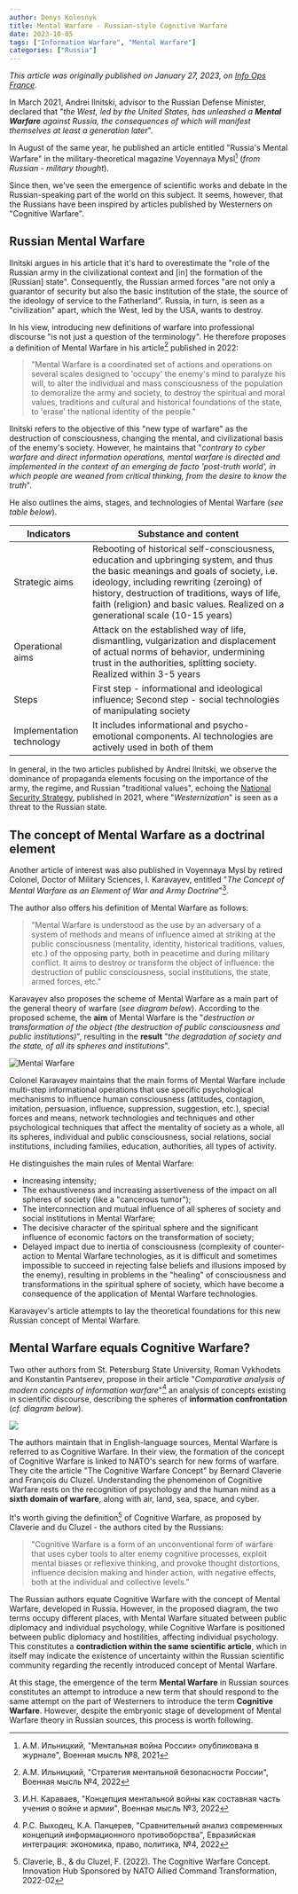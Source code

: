 ```yaml
---
author: Denys Kolesnyk
title: Mental Warfare - Russian-style Cognitive Warfare
date: 2023-10-05
tags: ["Information Warfare", "Mental Warfare"]
categories: ["Russia"]
---
```


*This article was originally published on January 27, 2023, on [Info Ops France](https://infoops.fr/posts/la-guerre-mentale-la-guerre-cognitive-a-la-russe/).*

In March 2021, Andrei Ilnitski, advisor to the Russian Defense Minister, declared that "*the West, led by the United States, has unleashed a **Mental Warfare** against Russia, the consequences of which will manifest themselves at least a generation later*".

In August of the same year, he published an article entitled "Russia's Mental Warfare" in the military-theoretical magazine Voyennaya Mysl[^1] (*from Russian - military thought*).

Since then, we've seen the emergence of scientific works and debate in the Russian-speaking part of the world on this subject. It seems, however, that the Russians have been inspired by articles published by Westerners on "Cognitive Warfare".

## Russian Mental Warfare

Ilnitski argues in his article that it's hard to overestimate the "role of the Russian army in the civilizational context and [in] the formation of the [Russian] state". Consequently, the Russian armed forces "are not only a guarantor of security but also the basic institution of the state, the source of the ideology of service to the Fatherland". Russia, in turn, is seen as a "civilization" apart, which the West, led by the USA, wants to destroy.

In his view, introducing new definitions of warfare into professional discourse "is not just a question of the terminology". He therefore proposes a definition of Mental Warfare in his article[^2] published in 2022:

> "Mental Warfare is a coordinated set of actions and operations on several scales designed to 'occupy' the enemy's mind to paralyze his will, to alter the individual and mass consciousness of the population to demoralize the army and society, to destroy the spiritual and moral values, traditions and cultural and historical foundations of the state, to 'erase' the national identity of the people."

Ilnitski refers to the objective of this "new type of warfare" as the destruction of consciousness, changing the mental, and civilizational basis of the enemy's society. However, he maintains that "*contrary to cyber warfare and direct information operations, mental warfare is directed and implemented in the context of an emerging de facto 'post-truth world', in which people are weaned from critical thinking, from the desire to know the truth*".

He also outlines the aims, stages, and technologies of Mental Warfare (*see table below*).

| Indicators    | Substance and content |
| -------- | ------- |
| Strategic aims  | Rebooting of historical self-consciousness, education and upbringing system, and thus the basic meanings and goals of society, i.e. ideology, including rewriting (zeroing) of history, destruction of traditions, ways of life, faith (religion) and basic values. Realized on a generational scale (10-15 years)    |
| Operational aims | Attack on the established way of life, dismantling, vulgarization and displacement of actual norms of behavior, undermining trust in the authorities, splitting society. Realized within 3-5 years     |
| Steps    | First step - informational and ideological influence; Second step - social technologies of manipulating society   |
| Implementation technology  | It includes informational and psycho-emotional components. AI technologies are actively used in both of them     |

In general, in the two articles published by Andrei Ilnitski, we observe the dominance of propaganda elements focusing on the importance of the army, the regime, and Russian "traditional values", echoing the [National Security Strategy](https://kolesnyk.fr/post/russia-adopts-a-new-national-security-strategy/), published in 2021, where "*Westernization*" is seen as a threat to the Russian state.

## The concept of Mental Warfare as a doctrinal element

Another article of interest was also published in Voyennaya Mysl by retired Colonel, Doctor of Military Sciences, I. Karavayev, entitled "*The Concept of Mental Warfare as an Element of War and Army Doctrine*"[^3].

The author also offers his definition of Mental Warfare as follows:

> "Mental Warfare is understood as the use by an adversary of a system of methods and means of influence aimed at striking at the public consciousness (mentality, identity, historical traditions, values, etc.) of the opposing party, both in peacetime and during military conflict. It aims to destroy or transform the object of influence: the destruction of public consciousness, social institutions, the state, armed forces, etc."

Karavayev also proposes the scheme of Mental Warfare as a main part of the general theory of warfare (*see diagram below*). According to the proposed scheme, the **aim** of Mental Warfare is the "*destruction or transformation of the object (the destruction of public consciousness and public institutions)*", resulting in the **result** "*the degradation of society and the state, of all its spheres and institutions*".

![Mental Warfare](/images/guerre_mentale_chart.jpg)

Colonel Karavayev maintains that the main forms of Mental Warfare include multi-step informational operations that use specific psychological mechanisms to influence human consciousness (attitudes, contagion, imitation, persuasion, influence, suppression, suggestion, etc.), special forces and means, network technologies and techniques and other psychological techniques that affect the mentality of society as a whole, all its spheres, individual and public consciousness, social relations, social institutions, including families, education, authorities, all types of activity.

He distinguishes the main rules of Mental Warfare:

* Increasing intensity;
* The exhaustiveness and increasing assertiveness of the impact on all spheres of society (like a "cancerous tumor");
* The interconnection and mutual influence of all spheres of society and social institutions in Mental Warfare;
* The decisive character of the spiritual sphere and the significant influence of economic factors on the transformation of society;
* Delayed impact due to inertia of consciousness (complexity of counter-action to Mental Warfare technologies, as it is difficult and sometimes impossible to succeed in rejecting false beliefs and illusions imposed by the enemy), resulting in problems in the "healing" of consciousness and transformations in the spiritual sphere of society, which have become a consequence of the application of Mental Warfare technologies.

Karavayev's article attempts to lay the theoretical foundations for this new Russian concept of Mental Warfare.

## Mental Warfare equals Cognitive Warfare?

Two other authors from St. Petersburg State University, Roman Vykhodets and Konstantin Pantserev, propose in their article "*Comparative analysis of modern concepts of information warfare*"[^4] an analysis of concepts existing in scientific discourse, describing the spheres of **information confrontation** (*cf. diagram below*).

![](/images/spheres-confrontation-informationnelle.jpg)

The authors maintain that in English-language sources, Mental Warfare is referred to as Cognitive Warfare. In their view, the formation of the concept of Cognitive Warfare is linked to NATO's search for new forms of warfare. They cite the article "The Cognitive Warfare Concept" by Bernard Claverie and François du Cluzel. Understanding the phenomenon of Cognitive Warfare rests on the recognition of psychology and the human mind as a **sixth domain of warfare**, along with air, land, sea, space, and cyber.

It's worth giving the definition[^5] of Cognitive Warfare, as proposed by Claverie and du Cluzel - the authors cited by the Russians:

> "Cognitive Warfare is a form of an unconventional form of warfare that uses cyber tools to alter enemy cognitive processes, exploit mental biases or reflexive thinking, and provoke thought distortions, influence decision making and hinder action, with negative effects, both at the individual and collective levels."

The Russian authors equate Cognitive Warfare with the concept of Mental Warfare, developed in Russia. However, in the proposed diagram, the two terms occupy different places, with Mental Warfare situated between public diplomacy and individual psychology, while Cognitive Warfare is positioned between public diplomacy and hostilities, affecting individual psychology. This constitutes a **contradiction within the same scientific article**, which in itself may indicate the existence of uncertainty within the Russian scientific community regarding the recently introduced concept of Mental Warfare.

At this stage, the emergence of the term **Mental Warfare** in Russian sources constitutes an attempt to introduce a new term that should respond to the same attempt on the part of Westerners to introduce the term **Cognitive Warfare**. However, despite the embryonic stage of development of Mental Warfare theory in Russian sources, this process is worth following.

[^1]: А.М. Ильницкий, "Ментальная война России» опубликована в журнале", Военная мысль №8, 2021
[^2]: А.М. Ильницкий, "Стратегия ментальной безопасности России", Военная мысль №4, 2022
[^3]: И.Н. Караваев, "Концепция ментальной войны как составная часть учения о войне и армии", Военная мысль №3, 2022
[^4]: Р.С. Выходец, К.А. Панцерев, "Сравнительный анализ современных концепций информационного противоборства", Евразийская интеграция: экономика, право, политика, №4, 2022
[^5]: Claverie, B., & du Cluzel, F. (2022). The Cognitive Warfare Concept. Innovation Hub Sponsored by NATO Allied Command Transformation, 2022-02